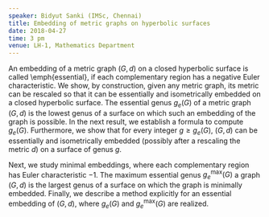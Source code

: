 ```yaml
---
speaker: Bidyut Sanki (IMSc, Chennai)
title: Embedding of metric graphs on hyperbolic surfaces
date: 2018-04-27
time: 3 pm
venue: LH-1, Mathematics Department
---
```


 An embedding of a metric graph $(G, d)$ on a closed hyperbolic surface is called \emph{essential}, if each complementary region has a negative Euler characteristic. We show, by construction, given any metric graph, its metric can be rescaled so that it can be essentially and isometrically embedded on a closed hyperbolic surface. The essential genus $g_e(G)$ of a metric graph $(G, d)$ is the lowest genus of a surface on which such an embedding of the graph is possible. In the next result, we establish a formula to compute $g_e(G)$. Furthermore, we show that for every integer $g\geq g_e(G)$, $(G, d)$ can be essentially and isometrically embedded (possibly after a rescaling the metric $d$) on a surface of genus $g$.


   Next, we study minimal embeddings, where each complementary region has Euler characteristic $-1$. The maximum essential genus $g_e^{\max}(G)$ a graph $(G, d)$ is the largest genus of a surface on which the graph is minimally embedded. Finally, we describe a method explicitly for an essential embedding of $(G, d)$, where $g_e(G)$ and $g_e^{\max}(G)$ are realized.
